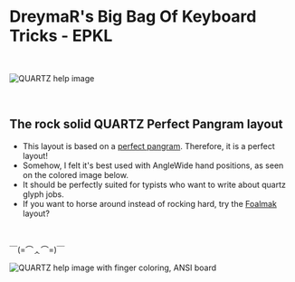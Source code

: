 DreymaR's Big Bag Of Keyboard Tricks - EPKL
===========================================
<br>

![QUARTZ help image](./QUARTZ_ISO_EPKL.png)

<br>

The rock solid QUARTZ Perfect Pangram layout
--------------------------------------------
- This layout is based on a [perfect pangram][WikPan]. Therefore, it is a perfect layout!
- Somehow, I felt it's best used with AngleWide hand positions, as seen on the colored image below.
- It should be perfectly suited for typists who want to write about quartz glyph jobs.
- If you want to horse around instead of rocking hard, try the [Foalmak][LayFoa] layout?
<br>

￣(=⌒ᆺ⌒=)￣
<br>

![QUARTZ help image with finger coloring, ANSI board](./QUARTZ_ANS_EPKL-FShui.png)

[WikPan]: https://en.wikipedia.org/wiki/Pangram (Wikipedia on pangrams)
[LayFoa]: /Layouts/Foalmak                                          (The Foalmak layout in EPKL)
[LayQua]: /Layouts/QUARTZ                                           (The QUARTZ layout in EPKL)
